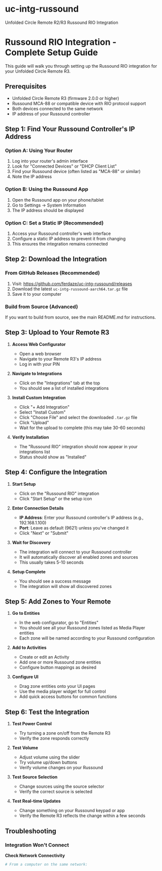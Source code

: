 # uc-intg-russound
Unfolded Circle Remote R2/R3 Russound RIO Integration

# Russound RIO Integration - Complete Setup Guide

This guide will walk you through setting up the Russound RIO integration for your Unfolded Circle Remote R3.

## Prerequisites

- Unfolded Circle Remote R3 (firmware 2.0.0 or higher)
- Russound MCA-88 or compatible device with RIO protocol support
- Both devices connected to the same network
- IP address of your Russound controller

## Step 1: Find Your Russound Controller's IP Address

### Option A: Using Your Router
1. Log into your router's admin interface
2. Look for "Connected Devices" or "DHCP Client List"
3. Find your Russound device (often listed as "MCA-88" or similar)
4. Note the IP address

### Option B: Using the Russound App
1. Open the Russound app on your phone/tablet
2. Go to Settings → System Information
3. The IP address should be displayed

### Option C: Set a Static IP (Recommended)
1. Access your Russound controller's web interface
2. Configure a static IP address to prevent it from changing
3. This ensures the integration remains connected

## Step 2: Download the Integration

### From GitHub Releases (Recommended)
1. Visit: https://github.com/ferdaze/uc-intg-russound/releases
2. Download the latest `uc-intg-russound-aarch64.tar.gz` file
3. Save it to your computer

### Build from Source (Advanced)
If you want to build from source, see the main README.md for instructions.

## Step 3: Upload to Your Remote R3

1. **Access Web Configurator**
   - Open a web browser
   - Navigate to your Remote R3's IP address
   - Log in with your PIN

2. **Navigate to Integrations**
   - Click on the "Integrations" tab at the top
   - You should see a list of installed integrations

3. **Install Custom Integration**
   - Click "+ Add Integration"
   - Select "Install Custom"
   - Click "Choose File" and select the downloaded `.tar.gz` file
   - Click "Upload"
   - Wait for the upload to complete (this may take 30-60 seconds)

4. **Verify Installation**
   - The "Russound RIO" integration should now appear in your integrations list
   - Status should show as "Installed"

## Step 4: Configure the Integration

1. **Start Setup**
   - Click on the "Russound RIO" integration
   - Click "Start Setup" or the setup icon

2. **Enter Connection Details**
   - **IP Address**: Enter your Russound controller's IP address (e.g., 192.168.1.100)
   - **Port**: Leave as default (9621) unless you've changed it
   - Click "Next" or "Submit"

3. **Wait for Discovery**
   - The integration will connect to your Russound controller
   - It will automatically discover all enabled zones and sources
   - This usually takes 5-10 seconds

4. **Setup Complete**
   - You should see a success message
   - The integration will show all discovered zones

## Step 5: Add Zones to Your Remote

1. **Go to Entities**
   - In the web configurator, go to "Entities"
   - You should see all your Russound zones listed as Media Player entities
   - Each zone will be named according to your Russound configuration

2. **Add to Activities**
   - Create or edit an Activity
   - Add one or more Russound zone entities
   - Configure button mappings as desired

3. **Configure UI**
   - Drag zone entities onto your UI pages
   - Use the media player widget for full control
   - Add quick access buttons for common functions

## Step 6: Test the Integration

1. **Test Power Control**
   - Try turning a zone on/off from the Remote R3
   - Verify the zone responds correctly

2. **Test Volume**
   - Adjust volume using the slider
   - Try volume up/down buttons
   - Verify volume changes on your Russound

3. **Test Source Selection**
   - Change sources using the source selector
   - Verify the correct source is selected

4. **Test Real-time Updates**
   - Change something on your Russound keypad or app
   - Verify the Remote R3 reflects the change within a few seconds

## Troubleshooting

### Integration Won't Connect

**Check Network Connectivity**
```bash
# From a computer on the same network:
